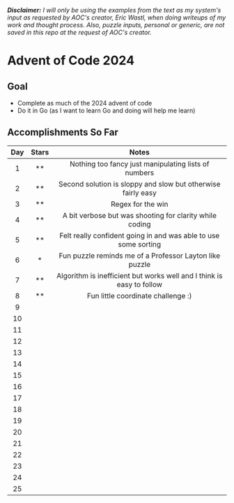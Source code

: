 **_Disclaimer:_** _I will only be using the examples from the text as my system's input as requested by AOC's creator, Eric Wastl, when doing writeups of my work and thought process. Also, puzzle inputs, personal or generic, are not saved in this repo at the request of AOC's creator._

# Advent of Code 2024

## Goal

- Complete as much of the 2024 advent of code
- Do it in Go (as I want to learn Go and doing will help me learn)

## Accomplishments So Far

| Day | Stars |                                 Notes                                 |
| :-: | :---: | :-------------------------------------------------------------------: |
|  1  | \*\*  |         Nothing too fancy just manipulating lists of numbers          |
|  2  | \*\*  |     Second solution is sloppy and slow but otherwise fairly easy      |
|  3  | \*\*  |                           Regex for the win                           |
|  4  | \*\*  |        A bit verbose but was shooting for clarity while coding        |
|  5  | \*\*  |    Felt really confident going in and was able to use some sorting    |
|  6  |  \*   |        Fun puzzle reminds me of a Professor Layton like puzzle        |
|  7  | \*\*  | Algorithm is inefficient but works well and I think is easy to follow |
|  8  | \*\*  |                  Fun little coordinate challenge :)                   |
|  9  |       |
| 10  |       |
| 11  |       |
| 12  |       |
| 13  |       |
| 14  |       |
| 15  |       |
| 16  |       |
| 17  |       |
| 18  |       |
| 19  |       |
| 20  |       |
| 21  |       |
| 22  |       |
| 23  |       |
| 24  |       |
| 25  |       |
